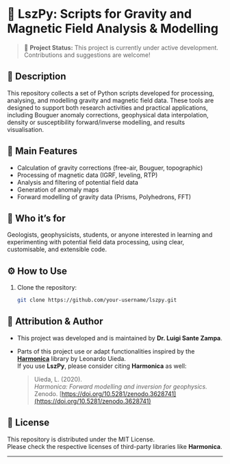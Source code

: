 # 🧭 LszPy: Scripts for Gravity and Magnetic Field Analysis & Modelling

> 🚧 **Project Status:** This project is currently under active development. Contributions and suggestions are welcome!

## 📖 Description

This repository collects a set of Python scripts developed for processing, analysing, and modelling gravity and magnetic field data. These tools are designed to support both research activities and practical applications, including Bouguer anomaly corrections, geophysical data interpolation, density or susceptibility forward/inverse modelling, and results visualisation.

## 🚀 Main Features

- Calculation of gravity corrections (free-air, Bouguer, topographic)
- Processing of magnetic data (IGRF, leveling, RTP)
- Analysis and filtering of potential field data
- Generation of anomaly maps
- Forward modelling of gravity data (Prisms, Polyhedrons, FFT)

## 🎯 Who it’s for

Geologists, geophysicists, students, or anyone interested in learning and experimenting with potential field data processing, using clear, customisable, and extensible code.

## ⚙️ How to Use

1. Clone the repository:
   ```bash
   git clone https://github.com/your-username/lszpy.git

## 👤 Attribution & Author

- This project was developed and is maintained by **Dr. Luigi Sante Zampa**.
- Parts of this project use or adapt functionalities inspired by the  
  [**Harmonica**](https://www.fatiando.org/harmonica/latest/) library by Leonardo Uieda.  
  If you use **LszPy**, please consider citing **Harmonica** as well:

  > Uieda, L. (2020).  
  > *Harmonica: Forward modelling and inversion for geophysics.*  
  > Zenodo. [https://doi.org/10.5281/zenodo.3628741](https://doi.org/10.5281/zenodo.3628741)

## 📜 License

This repository is distributed under the MIT License.  
Please check the respective licenses of third-party libraries like **Harmonica**.

---
